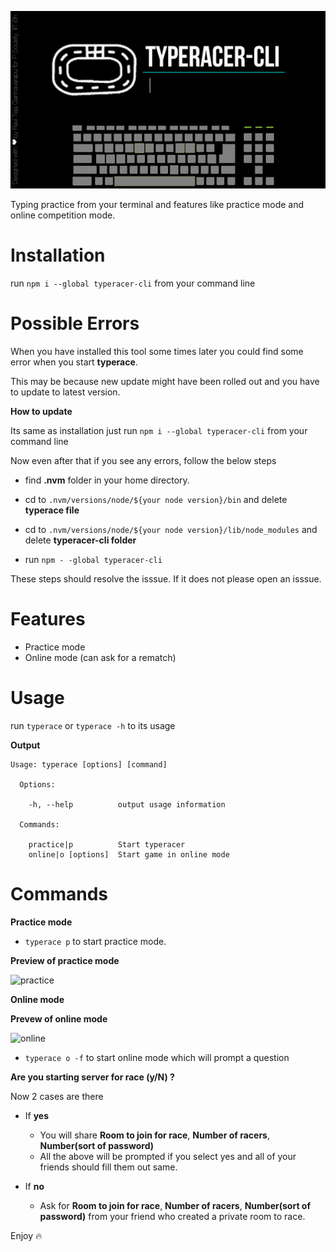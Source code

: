 <p align="center">
  <img src="https://raw.githubusercontent.com/p-society/artwork/master/gifs/typeracer.gif" />
</p>


Typing practice from your terminal and features like practice mode and online competition mode.

# Installation

run `npm i --global typeracer-cli` from your command line

# Possible Errors

When you have installed this tool some times later you could find some error when you start **typerace**.

This may be because new update might have been rolled out and you have to update to latest version.

**How to update**

Its same as installation just run `npm i --global typeracer-cli` from your command line

Now even after that if you see any errors, follow the below steps

- find **.nvm** folder in your home directory.

-  cd to `.nvm/versions/node/${your node version}/bin` and delete **typerace file**
-  cd to `.nvm/versions/node/${your node version}/lib/node_modules` and delete **typeracer-cli folder**
- run `npm - -global typeracer-cli`

These steps should resolve the isssue. If it does not please open an isssue.

# Features

- Practice mode
- Online mode (can ask for a rematch)

# Usage

run `typerace` or `typerace -h` to its usage

**Output**

```
Usage: typerace [options] [command]

  Options:

    -h, --help          output usage information

  Commands:

    practice|p          Start typeracer
    online|o [options]  Start game in online mode
```

# Commands

**Practice mode**

- `typerace p` to start practice mode.

**Preview of practice mode**

![practice](https://user-images.githubusercontent.com/24803604/39727452-565bb37a-5270-11e8-82ad-4c882147dc03.gif)


**Online mode**

**Prevew of online mode**

![online](https://user-images.githubusercontent.com/24803604/39727662-431d9b60-5271-11e8-80fb-40698302c22d.gif)


 - `typerace o -f` to start online mode which will prompt a question

**Are you starting server for race (y/N) ?**

Now 2 cases are there

- If **yes**
  - You will share **Room to join for race**, **Number of racers**, **Number(sort of password)**
  - All the above will be prompted if you select yes and all of your friends should fill them out same.

- If **no**  
  - Ask for **Room to join for race**, **Number of racers**, **Number(sort of password)** from your friend who created a private room to race.

Enjoy :fire:
